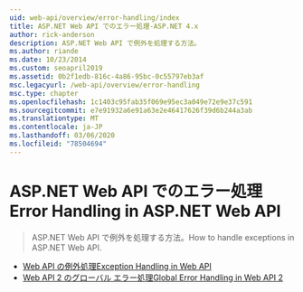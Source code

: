 ```yaml
---
uid: web-api/overview/error-handling/index
title: ASP.NET Web API でのエラー処理-ASP.NET 4.x
author: rick-anderson
description: ASP.NET Web API で例外を処理する方法。
ms.author: riande
ms.date: 10/23/2014
ms.custom: seoapril2019
ms.assetid: 0b2f1edb-816c-4a86-95bc-0c55797eb3af
msc.legacyurl: /web-api/overview/error-handling
msc.type: chapter
ms.openlocfilehash: 1c1403c95fab35f069e95ec3a049e72e9e37c591
ms.sourcegitcommit: e7e91932a6e91a63e2e46417626f39d6b244a3ab
ms.translationtype: MT
ms.contentlocale: ja-JP
ms.lasthandoff: 03/06/2020
ms.locfileid: "78504694"
---
```

# <a name="error-handling-in-aspnet-web-api"></a><span data-ttu-id="db7cf-103">ASP.NET Web API でのエラー処理</span><span class="sxs-lookup"><span data-stu-id="db7cf-103">Error Handling in ASP.NET Web API</span></span>

> <span data-ttu-id="db7cf-104">ASP.NET Web API で例外を処理する方法。</span><span class="sxs-lookup"><span data-stu-id="db7cf-104">How to handle exceptions in ASP.NET Web API.</span></span>

- [<span data-ttu-id="db7cf-105">Web API の例外処理</span><span class="sxs-lookup"><span data-stu-id="db7cf-105">Exception Handling in Web API</span></span>](exception-handling.md)
- [<span data-ttu-id="db7cf-106">Web API 2 のグローバル エラー処理</span><span class="sxs-lookup"><span data-stu-id="db7cf-106">Global Error Handling in Web API 2</span></span>](web-api-global-error-handling.md)
